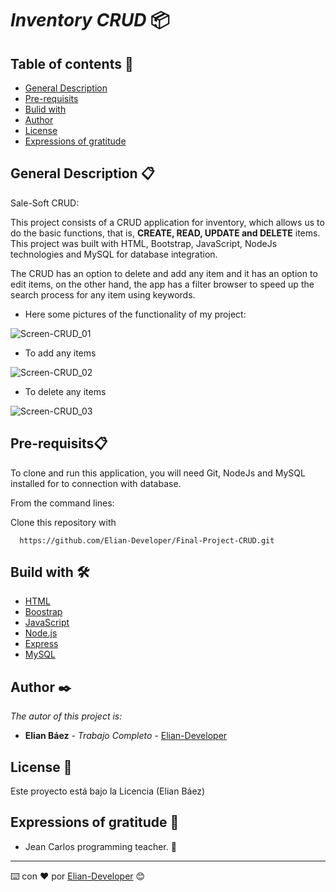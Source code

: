 # *Inventory CRUD* 📦


## Table of contents 📄


 - [General Description](https://github.com/Elian-Developer/Pueba-imagenes/edit/main/README.md#general-description-)
 - [Pre-requisits](https://github.com/Elian-Developer/Pueba-imagenes/edit/main/README.md#pre-requisits)
 - [Bulid with](https://github.com/Elian-Developer/Pueba-imagenes/edit/main/README.md#build-with-%EF%B8%8F)
 - [Author](https://github.com/Elian-Developer/Pueba-imagenes/edit/main/README.md#author-%EF%B8%8F)
 - [License](https://github.com/Elian-Developer/Pueba-imagenes/edit/main/README.md#license-)
 - [Expressions of gratitude](https://github.com/Elian-Developer/Pueba-imagenes/edit/main/README.md#license-)

## General Description 📋

 Sale-Soft CRUD:
 
This project consists of a CRUD application for inventory, which allows us to do the basic functions, that is, **CREATE, READ, UPDATE and DELETE** items. This project was built with HTML, Bootstrap, JavaScript, NodeJs technologies and MySQL for database integration.

The CRUD has an option to delete and add any item and it has an option to edit items, on the other hand, the app has a filter browser to speed up the search process for any item using keywords.

 - Here some pictures of the functionality of my project:
 
![Screen-CRUD_01](https://user-images.githubusercontent.com/107364306/187056973-4bbeeacc-b126-4b3c-b097-a419c301a5b8.png)

 - To add any items

![Screen-CRUD_02](https://user-images.githubusercontent.com/107364306/187056980-ea9469f6-e76d-4d25-bf5d-7073ba2cc3dc.png)

 - To delete any items

![Screen-CRUD_03](https://user-images.githubusercontent.com/107364306/187056987-840b5c1c-7bd2-43ad-8d97-84dfb6a4edb6.png)

## Pre-requisits📋

To clone and run this application, you will need Git, NodeJs and MySQL installed for to connection with database.

From the command lines:

Clone this repository with
```
  https://github.com/Elian-Developer/Final-Project-CRUD.git
```

## Build with 🛠️

 - [HTML]() 
 - [Boostrap](https://getbootstrap.com) 
 - [JavaScript]() 
 - [Node.js](https://nodejs.org/es/) 
 - [Express]() 
 - [MySQL]() 

## Author ✒️

_The autor of this project is:_

*  **Elian Báez** - *Trabajo Completo* - [Elian-Developer](https://github.com/Elian-Developer)

## License 📄


Este proyecto está bajo la Licencia (Elian Báez) 


## Expressions of gratitude 🎁

  
* Jean Carlos programming teacher. 📢


---

⌨️ con ❤️ por [Elian-Developer]((https://github.com/Elian-Developer)) 😊
